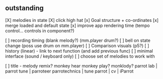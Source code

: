 ## outstanding

[X] melodies in state 
[X] click high hat
[x] Goal structure + co-ordinates 
[x] merge loaded and default state
[x] improve app rendering time (tempo control... controls in component?)

[ ] recording timing (blank melody?)     (mm.player drum?)
[ ] bell on state change (poss use drum on mm.player)
[ ] Comparison visuals (p5?)
[ ] history (linear) - link to next function (and add previous func)
[ ] minimal interface (sound / keyboard only)
[ ] choose set of melodies to work with

[ ] title - melody remix? monkey hear monkey play? monklody?    parrot lab | parrot tune | parroteer
parrotechnics | tune parrot | cv | iParrot